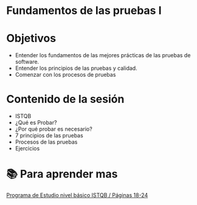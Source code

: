 # Fundamentos de las pruebas I

# Objetivos
- Entender los fundamentos de las mejores prácticas de las pruebas de software.
- Entender los principios de las pruebas y calidad.
- Comenzar con los procesos de pruebas

# Contenido de la sesión
- ISTQB
- ¿Qué es Probar?
- ¿Por qué probar es necesario?
- 7 principios de las pruebas
- Procesos de las pruebas
- Ejercicios


# :books: Para aprender mas

[Programa de Estudio nivel básico ISTQB / Páginas 18-24](https://es.sstqb.com/_files/ugd/acfdb9_743bf3d31dde49578c94d97e5b96b9da.pdf)
